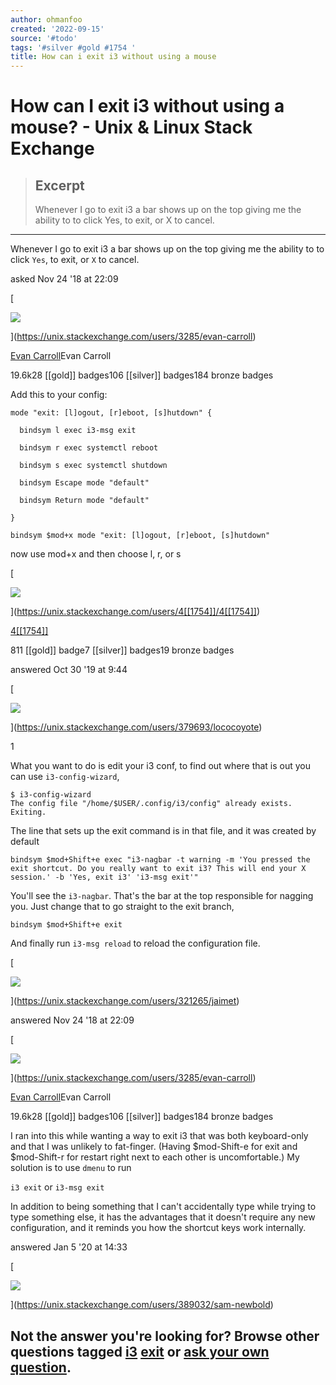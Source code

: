 ```yaml
---
author: ohmanfoo
created: '2022-09-15'
source: '#todo'
tags: '#silver #gold #1754 '
title: How can i exit i3 without using a mouse
---
```


# How can I exit i3 without using a mouse? - Unix & Linux Stack Exchange

> ## Excerpt
> Whenever I go to exit i3 a bar shows up on the top giving me the ability to to click Yes, to exit, or X to cancel.

---
Whenever I go to exit i3 a bar shows up on the top giving me the ability to to click `Yes`, to exit, or `X` to cancel.

asked Nov 24 '18 at 22:09

[

![](https://www.gravatar.com/avatar/605442f85418d858e2ce1e1aea2092bb?s=64&d=identicon&r=PG)

](https://unix.stackexchange.com/users/3285/evan-carroll)

[Evan Carroll](https://unix.stackexchange.com/users/3285/evan-carroll)Evan Carroll

19.6k28 [[gold]] badges106 [[silver]] badges184 bronze badges

Add this to your config:

```
mode "exit: [l]ogout, [r]eboot, [s]hutdown" {

  bindsym l exec i3-msg exit

  bindsym r exec systemctl reboot

  bindsym s exec systemctl shutdown

  bindsym Escape mode "default"

  bindsym Return mode "default"

}

bindsym $mod+x mode "exit: [l]ogout, [r]eboot, [s]hutdown"
```

now use mod+x and then choose l, r, or s

[

![](https://i.stack.imgur.com/qNNMJ.png?s=64&g=1)

](https://unix.stackexchange.com/users/4[[1754]]/4[[1754]])

[4[[1754]]](https://unix.stackexchange.com/users/4[[1754]]/4[[1754]])

811 [[gold]] badge7 [[silver]] badges19 bronze badges

answered Oct 30 '19 at 9:44

[

![](https://lh6.googleusercontent.com/-5Q5OCJWB2aM/AAAAAAAAAAI/AAAAAAAAB0g/cTvB2Sl5RQA/photo.jpg?sz=64)

](https://unix.stackexchange.com/users/379693/lococoyote)

1

What you want to do is edit your i3 conf, to find out where that is out you can use `i3-config-wizard`,

```
$ i3-config-wizard
The config file "/home/$USER/.config/i3/config" already exists. Exiting.
```

The line that sets up the exit command is in that file, and it was created by default

```
bindsym $mod+Shift+e exec "i3-nagbar -t warning -m 'You pressed the exit shortcut. Do you really want to exit i3? This will end your X session.' -b 'Yes, exit i3' 'i3-msg exit'"
```

You'll see the `i3-nagbar`. That's the bar at the top responsible for nagging you. Just change that to go straight to the exit branch,

```
bindsym $mod+Shift+e exit
```

And finally run `i3-msg reload` to reload the configuration file.

[

![](https://www.gravatar.com/avatar/d11016dc1a8f391c6a9d575d7c1b97a4?s=64&d=identicon&r=PG&f=1)

](https://unix.stackexchange.com/users/321265/jaimet)

answered Nov 24 '18 at 22:09

[

![](https://www.gravatar.com/avatar/605442f85418d858e2ce1e1aea2092bb?s=64&d=identicon&r=PG)

](https://unix.stackexchange.com/users/3285/evan-carroll)

[Evan Carroll](https://unix.stackexchange.com/users/3285/evan-carroll)Evan Carroll

19.6k28 [[gold]] badges106 [[silver]] badges184 bronze badges

I ran into this while wanting a way to exit i3 that was both keyboard-only and that I was unlikely to fat-finger. (Having $mod-Shift-e for exit and $mod-Shift-r for restart right next to each other is uncomfortable.) My solution is to use `dmenu` to run

`i3 exit` or `i3-msg exit`

In addition to being something that I can't accidentally type while trying to type something else, it has the advantages that it doesn't require any new configuration, and it reminds you how the shortcut keys work internally.

answered Jan 5 '20 at 14:33

[

![](https://i.stack.imgur.com/8JY75.jpg?s=64&g=1)

](https://unix.stackexchange.com/users/389032/sam-newbold)

## Not the answer you're looking for? Browse other questions tagged [i3](https://unix.stackexchange.com/questions/tagged/i3 "show questions tagged 'i3'") [exit](https://unix.stackexchange.com/questions/tagged/exit "show questions tagged 'exit'") or [ask your own question](https://unix.stackexchange.com/questions/ask).
